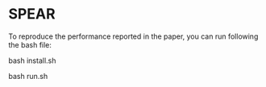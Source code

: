 # SPEAR
To reproduce the performance reported in the paper, you can run following the bash file:

bash install.sh

bash run.sh